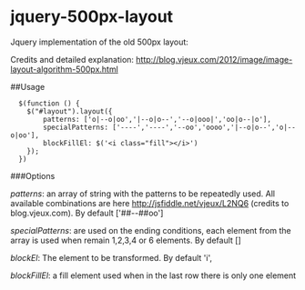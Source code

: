 jquery-500px-layout
===================

Jquery implementation of the old 500px layout:

Credits and detailed explanation:
http://blog.vjeux.com/2012/image/image-layout-algorithm-500px.html

##Usage

```  
  $(function () {
    $("#layout").layout({
        patterns: ['o|--o|oo','|--o|o--','--o|ooo|','oo|o--|o'],
        specialPatterns: ['----','----','--oo','oooo','|--o|o--','o|--o|oo'],
        blockFillEl: $('<i class="fill"></i>')
    });
  })
```
###Options

*patterns*: an array of string with the patterns to be repeatedly used. All available combinations are here http://jsfiddle.net/vjeux/L2NQ6 (credits to blog.vjeux.com). By default ['##--##oo']

*specialPatterns*: are used on the ending conditions, each element from the array is used when remain 1,2,3,4 or 6 elements. By default []

*blockEl*: The element to be transformed. By default 'i',

*blockFillEl*: a fill element used when in the last row there is only one element

